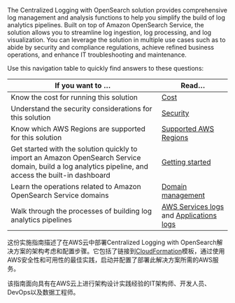 The Centralized Logging with OpenSearch solution provides comprehensive log management and analysis functions to help you simplify the build of log analytics pipelines. Built on top of Amazon OpenSearch Service, the solution allows you to streamline log ingestion, log processing, and log visualization. You can leverage the solution in multiple use cases such as to abide by security and compliance regulations, achieve refined business operations, and enhance IT troubleshooting and maintenance.

Use this navigation table to quickly find answers to these questions:

| If you want to … | Read… |
|----------|--------|
| Know the cost for running this solution | [Cost](./implementation-guide/plan-deployment/cost.md) |
| Understand the security considerations for this solution | [Security](./implementation-guide/plan-deployment/security.md) |
| Know which AWS Regions are supported for this solution | [Supported AWS Regions](./implementation-guide/plan-deployment/considerations.md) |
| Get started with the solution quickly to import an Amazon OpenSearch Service domain, build a log analytics pipeline, and access the built-in dashboard  | [Getting started](./implementation-guide/getting-started/index.md) |
| Learn the operations related to Amazon OpenSearch Service domains | [Domain management](./implementation-guide/domains/index.md) |
| Walk through the processes of building log analytics pipelines | [AWS Services logs](./implementation-guide/aws-services/index.md) and [Applications logs](./implementation-guide/applications/index.md) |


这份实施指南描述了在AWS云中部署Centralized Logging with OpenSearch解决方案的架构考虑和配置步骤。它包括了链接到[CloudFormation][cloudformation]模板，通过使用AWS安全性和可用性的最佳实践，启动并配置了部署此解决方案所需的AWS服务。

该指南面向具有在AWS云上进行架构设计实践经验的IT架构师、开发人员、DevOps以及数据工程师。

[cloudformation]: https://aws.amazon.com/zh/cloudformation/
